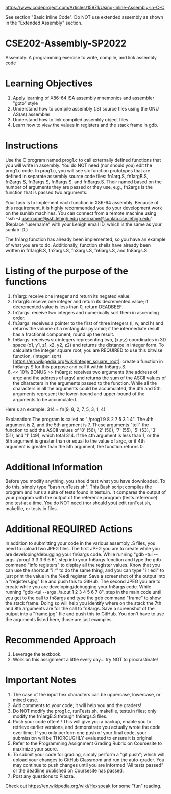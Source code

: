 https://www.codeproject.com/Articles/15971/Using-Inline-Assembly-in-C-C

See section "Basic Inline Code". Do NOT use extended assembly as shown in the "Extended Assembly" section.

# CSE202-Assembly-SP2022
Assembly: A programming exercise to write, compile, and link assembly code

# Learning Objectives
1) Apply learning of X86-64 ISA assembly mnemonics and assembler "goto" style 
2) Understand how to compile assembly (.S) source files using the GNU AS(as) assembler
3) Understand how to link compiled assembly object files
4) Learn how to view the values in registers and the stack frame in gdb.

# Instructions
Use the C program named prog1.c to call externally defined functions that you will write in assembly. You do NOT need (nor should you) edit the prog1.c code. In prog1.c, you will see six function prototypes that are defined in separate assembly source code files: fn1arg.S, fn1argB.S, fn2args.S, fn3args.S, fn6args.S, and fn8args.S. Their named based on the number of arguments they are passed or they use, e.g., fn2args is the function that is passed two arguments.

Your task is to implement each function in X86-64 assembly. Because of this requirement, it is highly recommended you do your development work on the sunlab machines. You can connect from a remote machine using "ssh -J username@ssh.lehigh.edu username@sunlab.cse.lehigh.edu". (Replace "username" with your Lehigh email ID, which is the same as your sunlab ID.) 

The fn1arg function has already been implemented, so you have an example of what you are to do. Additionally, function shells have already been written in fn1argB.S, fn2args.S, fn3args.S, fn6args.S, and fn8args.S. 

# Listing of the purpose of the functions
1) fn1arg:  receive one integer and return its negated value.
2) fn1argB: receive one integer and return its decremented value; if decremented value is less than 0, return DEADBEEF.
3) fn2args: receive two integers and numerically sort them in ascending order.
4) fn3args: receives a pointer to the first of three integers (l, w, and h) and returns the volume of a rectangular pyramid; if the intermediate result has a fractional component, round up the result.
5) fn6args: receives six integers representing two, (x,y,z) coordinates in 3D space (x1, y1, z1, x2, y2, z2) and returns the distance in integer form. To calculate the integer square root, you are REQUIRED to use this bitwise function, (integer_sqrt)[https://en.wikipedia.org/wiki/Integer_square_root]; create a function in fn6args.S for this purpose and call it within fn6args.S.
6) << 10% BONUS >> fn8args: receives two arguments (the address of argc and the address of argv) and returns the sum of the ASCII values of the characters in the arguments passed to the function. While all the characters in all the arguments could be accumulated, the 4th and 5th arguments represent the lower-bound and upper-bound of the arguments to be accumulated.

  Here's an example:
  314 = fn(9, 8, 2, 7, 5, 3, 1, 4)  

  Explanation:
  The program is called as "./prog1 9 8 2 7 5 3 1 4". The 4th argument is 2, and the 5th argument is 7. These arguments "tell" the function to add the ASCII values of '8' (56), '2' (50), '7' (55), '5' (53), '3' (51), and '1' (49), which total 314. If the 4th argument is less than 1, or the 5th argument is greater than or equal to the value of argc, or if 4th argument is greater than the 5th argument, the function returns 0.

# Additional Information
Before you modify anything, you should test what you have downloaded. To do this, simply type "bash runTests.sh". This Bash script compiles the program and runs a suite of tests found in tests.in. It compares the output of your program with the output of the reference program (tests.reference) one test at a time. You do NOT need (nor should you) edit runTest.sh, makefile, or tests.in files.

# Additional REQUIRED Actions
In addition to submitting your code in the various assembly .S files, you need to upload two JPEG files. The first JPEG you are to create while you are developing/debugging your fn6args code. While running "gdb -tui --args ./prog1 3 3 3 6 6 6", step into your fn6args function and type the gdb command "info registers" to display all the register values. Know that you can use the shortcut "i r" to do the same thing, and you can type "i r edi" to just print the value in the %edi register. Save a screenshot of the output into a "registers.jpg" file and push this to GitHub. The second JPEG you are to create while you are developing/debugging your fn8args code. While running "gdb -tui --args ./a.out 1 2 3 4 5 6 7 8", step in the main code until you get to the call to fn8args and type the gdb command "frame" to show the stack frame. Doing so will help you identify where on the stack the 7th and 8th arguments are for the call to fn8args. Save a screenshot of the output into a "frame.jpg" file and push this to GitHub. You don't have to use the arguments listed here, those are just examples.

# Recommended Approach
1) Leverage the textbook.
2) Work on this assignment a little every day... try NOT to procrastinate!

# Important Notes
1) The case of the input hex characters can be uppercase, lowercase, or mixed case.
2) Add comments to your code; it will help you and the graders!
3) Do NOT modify the prog1.c, runTests.sh, makefile, tests.in files; only modify the fn1argB.S through fn8args.S files.
4) Push your code often!!! This will give you a backup, enable you to retrieve earlier versions, and demonstrate you actually wrote the code over time. If you only perform one push of your final code, your submission will be THOROUGHLY evaluated to ensure it is original. 
5) Refer to the Programming Assignment Grading Rubric on Coursesite to maximize your score.
6) To submit your code for grading, simply perform a "git push"; which will upload your changes to GitHub Classroom and run the auto-grader. You may continue to push changes until you are informed "All tests passed" or the deadline published on Coursesite has passed.
7) Post any questions to Piazza.

Check out https://en.wikipedia.org/wiki/Hexspeak for some "fun" reading.
